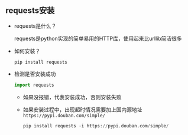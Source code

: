 ## requests安装

- requests是什么？

  ​	requests是python实现的简单易用的HTTP库，使用起来比urllib简洁很多

- 如何安装？

  `pip install requests`

- 检测是否安装成功

  ```python
  import requests
  ```

  - 如果没报错，代表安装成功，否则安装失败

  - 如果安装过程中，出现超时情况需要加上国内源地址`https://pypi.douban.com/simple/`

    ```python
    pip install requests -i https://pypi.douban.com/simple/
    ```

    

    